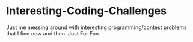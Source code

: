 # Interesting-Coding-Challenges
Just me messing around with interesting programming/contest problems that I find now and then. Just For Fun
